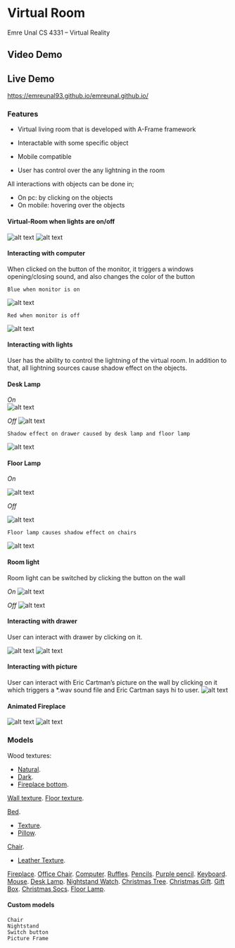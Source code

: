# Virtual Room
Emre Unal CS 4331 – Virtual Reality

## Video Demo


## Live Demo
https://emreunal93.github.io/emreunal.github.io/

### Features

* Virtual living room that is developed with A-Frame framework

* Interactable with some specific object

* Mobile compatible

* User has control over the any lightning in the room

All interactions with objects can be done in;
  * On pc: by clicking on the objects
  * On mobile: hovering over the objects
  

#### Virtual-Room when lights are on/off
 
![alt text](https://github.com/emreunal93/emreunal.github.io/blob/master/SCREENSHOTS_FOR_REPORT/Project1_SS.jpg)
![alt text](https://github.com/emreunal93/emreunal.github.io/blob/master/SCREENSHOTS_FOR_REPORT/Project1_SS_2.jpg)
 

#### Interacting with computer
When clicked on the button of the monitor, it triggers a windows opening/closing sound, and also changes the color of the button
```
Blue when monitor is on
```
![alt text](https://github.com/emreunal93/emreunal.github.io/blob/master/SCREENSHOTS_FOR_REPORT/computer1.PNG)
```
Red when monitor is off
```
![alt text](https://github.com/emreunal93/emreunal.github.io/blob/master/SCREENSHOTS_FOR_REPORT/computer2.PNG)

#### Interacting with lights
User has the ability to control the lightning of the virtual room. In addition to that, all lightning sources cause shadow effect on the objects. 
  
  
#### Desk Lamp

*On*	
![alt text](https://github.com/emreunal93/emreunal.github.io/blob/master/SCREENSHOTS_FOR_REPORT/Desklamp1.PNG)



*Off*
![alt text](https://github.com/emreunal93/emreunal.github.io/blob/master/SCREENSHOTS_FOR_REPORT/Desklamp2.PNG)


```
Shadow effect on drawer caused by desk lamp and floor lamp
```
 
 ![alt text](https://github.com/emreunal93/emreunal.github.io/blob/master/SCREENSHOTS_FOR_REPORT/Drawer1.PNG)


#### Floor Lamp

*On*

 ![alt text](https://github.com/emreunal93/emreunal.github.io/blob/master/SCREENSHOTS_FOR_REPORT/Fireplace2.PNG)

*Off*

 ![alt text](https://github.com/emreunal93/emreunal.github.io/blob/master/SCREENSHOTS_FOR_REPORT/Fireplace1.PNG)

```
Floor lamp causes shadow effect on chairs
```
 ![alt text](https://github.com/emreunal93/emreunal.github.io/blob/master/SCREENSHOTS_FOR_REPORT/Shadoweffect_Chairs.PNG)

#### Room light


Room light can be switched by clicking the button on the wall


*On*
![alt text](https://github.com/emreunal93/emreunal.github.io/blob/master/SCREENSHOTS_FOR_REPORT/Room_lights_on.PNG)

*Off*
![alt text](https://github.com/emreunal93/emreunal.github.io/blob/master/SCREENSHOTS_FOR_REPORT/Room_lights_off_button.PNG)
							 
#### Interacting with drawer

User can interact with drawer by clicking on it. 

![alt text](https://github.com/emreunal93/emreunal.github.io/blob/master/SCREENSHOTS_FOR_REPORT/Drawer2.PNG)
![alt text](https://github.com/emreunal93/emreunal.github.io/blob/master/SCREENSHOTS_FOR_REPORT/Drawer3.PNG)






#### Interacting with picture

User can interact with Eric Cartman’s picture on the wall by clicking on it which triggers a *.wav sound file and Eric Cartman says hi to user.
![alt text](https://github.com/emreunal93/emreunal.github.io/blob/master/SCREENSHOTS_FOR_REPORT/Cartman1.PNG)


#### Animated Fireplace
![alt text](https://github.com/emreunal93/emreunal.github.io/blob/master/SCREENSHOTS_FOR_REPORT/fireplace_animation1.PNG)
![alt text](https://github.com/emreunal93/emreunal.github.io/blob/master/SCREENSHOTS_FOR_REPORT/fireplace_animation2.PNG)




### Models

Wood textures: 
* [Natural](ttps://lh3.googleusercontent.com/qfRZUZmHlHHzGy01fbBU1Xst7JuCfpIgWK9qwkc2g9XhnJ8SmDew7QejWVDIjRf06jvg8g=s155).
* [Dark](ttps://lh3.googleusercontent.com/zuw6Ad_BZAYmalE9NNVvsDMQItd4XzQPSHeQ97f2QOIPOCItDwCIzB-VOH9zkxolmhS8Rg=s170).
* [Fireplace bottom](https://lh3.googleusercontent.com/YvPuqCZJjG2Vg5YeePfQ_WXYJCi-UgpCeMZyskwTNW33zRj6yM24dGne8NC3FLkcfqBerA=s85).

[Wall texture](https://i.pinimg.com/736x/2c/3e/4b/2c3e4b5d02556650294e3aba3aec5023--concrete-texture-seamless-concrete-wall-texture.jpg).
[Floor texture](http://www.myfreetextures.com/wp-content/uploads/2014/10/seamless-wood-planks-4.jpg).

[Bed](https://3dwarehouse.sketchup.com/model/ef81985e595060ad426a0a9c1977c89b/Double-bed).
* [Texture](https://cdn.shopify.com/s/files/1/1069/9082/products/cave-small-orange-fabric.jpg?v=1518025946).
* [Pillow](https://3dwarehouse.sketchup.com/model/177e0e74-6de5-48f6-ba82-2e78b336bde8/Pillow-Linquist).

[Chair](https://3dwarehouse.sketchup.com/model/u9e73a78b-3ba8-4dcc-988f-39baa28c8e80/Gabby-Reagan-Chair).
* [Leather Texture](https://lh3.googleusercontent.com/YUjxoL3piUPxibeJQgMxxoIJkm6XKeoIkTqsYSeqhf-bilJKUyNajcUgutc4xeU4Ds0QsQ=s128).

[Fireplace](https://github.com/emreunal93/emreunal.github.io/blob/master/assets/fireplace2.dae).
[Office Chair](https://github.com/emreunal93/emreunal.github.io/blob/master/assets/chair5.dae).
[Computer](https://github.com/emreunal93/emreunal.github.io/blob/master/assets/computer.dae).
[Ruffles](https://github.com/emreunal93/emreunal.github.io/blob/master/assets/ruffles.dae).
[Pencils](https://github.com/emreunal93/emreunal.github.io/blob/master/assets/pencils.dae).
[Purple pencil](https://github.com/emreunal93/emreunal.github.io/blob/master/assets/purple_pen.dae).
[Keyboard](https://github.com/emreunal93/emreunal.github.io/blob/master/assets/keyboard3.dae).
[Mouse](https://github.com/emreunal93/emreunal.github.io/blob/master/assets/mouse.dae).
[Desk Lamp](https://3dwarehouse.sketchup.com/model/ab53b6e7b2f87cb5c1935c9110af1bff/Desk-Lamp).
[Nightstand Watch](https://3dwarehouse.sketchup.com/model/df94b6003cc3e84314621506c22882a0/Waltham-Model-1894-Gold-Pocket-Watch).
[Christmas Tree](https://3dwarehouse.sketchup.com/model/5510ec6ef9c7aa24fc3784321f3e33f9/Christmas-Tree).
[Christmas Gift](https://3dwarehouse.sketchup.com/model/6f1100dc860b98a6b45987c15098a07e/Round-Christmas-Present).
[Gift Box](https://3dwarehouse.sketchup.com/model/fb5c025400badb10843b9bf4d83fd3a3/Gift-Box).
[Christmas Socs](https://3dwarehouse.sketchup.com/model/2a35c14935813f19aa161250c4d1f0c5/Christmas-sock).
[Floor Lamp](https://3dwarehouse.sketchup.com/model/4dc9f86110ea40aaa570c6c691c987a8/Floor-Lamp).



#### Custom models
```
Chair
Nightstand
Switch button
Picture Frame
```


